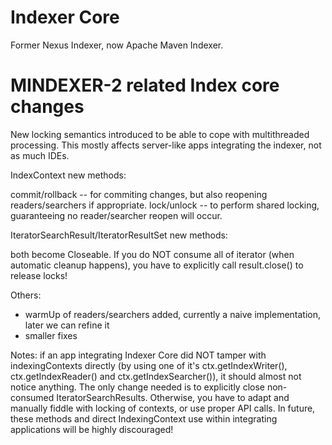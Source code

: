 Indexer Core
============

Former Nexus Indexer, now Apache Maven Indexer.

MINDEXER-2 related Index core changes
=====================================

New locking semantics introduced to be able to cope with multithreaded processing. This mostly affects server-like apps integrating the indexer, not as much IDEs.

IndexContext new methods:

commit/rollback -- for commiting changes, but also reopening readers/searchers if appropriate.
lock/unlock -- to perform shared locking, guaranteeing no reader/searcher reopen will occur.

IteratorSearchResult/IteratorResultSet new methods:

both become Closeable. If you do NOT consume all of iterator (when automatic cleanup happens), you have to explicitly call result.close() to release locks!

Others:

* warmUp of readers/searchers added, currently a naive implementation, later we can refine it
* smaller fixes


Notes: if an app integrating Indexer Core did NOT tamper with indexingContexts directly (by using one of it's ctx.getIndexWriter(),
ctx.getIndexReader() and ctx.getIndexSearcher()), it should almost not notice anything. The only change needed is to explicitly close
non-consumed IteratorSearchResults. Otherwise, you have to adapt and manually fiddle with locking of contexts, or use proper API calls. In future, these
methods and direct IndexingContext use within integrating applications will be highly discouraged!